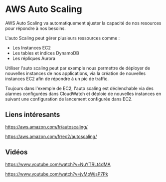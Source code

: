 # AWS Auto Scaling

AWS Auto Scaling va automatiquement ajuster la capacité de nos resources pour répondre à nos besoins.

L'auto Scaling peut gérer plusieurs ressources comme :
- Les Instances EC2
- Les tables et indices DynamoDB
- Les répliques Aurora

Utiliser l'auto scaling peut par exemple nous permettre de déployer de nouvelles instances de nos applications, via la création de nouvelles instances EC2 afin de répondre à un pic de traffic.

Toujours dans l'exemple de EC2, l'auto scaling est déclenchable via des alarmes configurées dans CloudWatch et déploie de nouvelles instances en suivant une configuration de lancement configurée dans EC2.

## Liens intéresants

https://aws.amazon.com/fr/autoscaling/

https://aws.amazon.com/fr/ec2/autoscaling/

## Vidéos

https://www.youtube.com/watch?v=NuYTRLt4dMA

https://www.youtube.com/watch?v=jvMoWjsP7Pk
